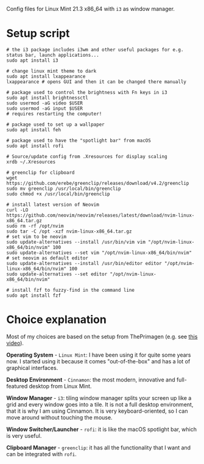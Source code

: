 Config files for Linux Mint 21.3 x86_64 with `i3` as window manager. 

# Setup script

```
# the i3 package includes i3wm and other useful packages for e.g. status bar, launch applications...
sudo apt install i3

# change linux mint theme to dark
sudo apt install lxappearance
lxappearance # opens GUI and then it can be changed there manually

# package used to control the brightness with Fn keys in i3
sudo apt install brightnessctl
sudo usermod -aG video $USER
sudo usermod -aG input $USER
# requires restarting the computer!

# package used to set up a wallpaper
sudo apt install feh

# package used to have the "spotlight bar" from macOS
sudo apt install rofi

# Source/update config from .Xresources for display scaling
xrdb ~/.Xresources

# greenclip for clipboard
wget https://github.com/erebe/greenclip/releases/download/v4.2/greenclip
sudo mv greenclip /usr/local/bin/greenclip
sudo chmod +x /usr/local/bin/greenclip

# install latest version of Neovim
curl -LO https://github.com/neovim/neovim/releases/latest/download/nvim-linux-x86_64.tar.gz
sudo rm -rf /opt/nvim
sudo tar -C /opt -xzf nvim-linux-x86_64.tar.gz
# set vim to be neovim
sudo update-alternatives --install /usr/bin/vim vim "/opt/nvim-linux-x86_64/bin/nvim" 100
sudo update-alternatives --set vim "/opt/nvim-linux-x86_64/bin/nvim"
# set neovim as default editor
sudo update-alternatives --install /usr/bin/editor editor "/opt/nvim-linux-x86_64/bin/nvim" 100
sudo update-alternatives --set editor "/opt/nvim-linux-x86_64/bin/nvim"

# install fzf to fuzzy-find in the command line
sudo apt install fzf
```

# Choice explanation

Most of my choices are based on the setup from ThePrimagen (e.g. see [this video](https://www.youtube.com/watch?v=bdumjiHabhQ&t=316s)). 

**Operating System** - `Linux Mint`: I have been using it for quite some years now. I started using it because it comes "out-of-the-box" and has a lot of graphical interfaces.

**Desktop Environment** - `Cinnamon`: the most modern, innovative and full-featured desktop from Linux Mint.

**Window Manager** - `i3`: tiling window manager splits your screen up like a grid and every window goes into a tile. It is not a full desktop environment, that it is why I am using Cinnamon. 
It is very keyboard-oriented, so I can move around without touching the mouse.

**Window Switcher/Launcher** - `rofi`: it is like the macOS spotlight bar, which is very useful.

**Clipboard Manager** - `greenclip`: it has all the functionality that I want and can be integrated with `rofi`.
